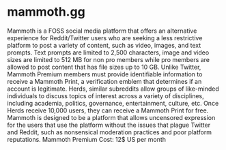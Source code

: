 # mammoth.gg
Mammoth is a FOSS social media platform that offers an alternative experience for Reddit/Twitter users who are seeking a less restrictive platform to post a variety of content, such as video, images, and text prompts. Text prompts are limited to 2,500 characters, image and video sizes are limited to 512 MB for non pro members while pro members are allowed to post content that has file sizes up to 10 GB. Unlike Twitter, Mammoth Premium members must provide identifiable information to receive a Mammoth Print, a verification emblem that determines if an account is legitimate. Herds, similar subreddits allow groups of like-minded individuals to discuss topics of interest across a variety of disciplines, including academia, politics, governance, entertainment, culture, etc.  Once Herds receive 10,000 users, they can receive a Mammoth Print for free. Mammoth is designed to be a platform that allows uncensored expression for the users that use the platform without the issues that plague Twitter and Reddit, such as nonsensical moderation practices and poor platform reputations.
Mammoth Premium Cost: 12$ US per month

